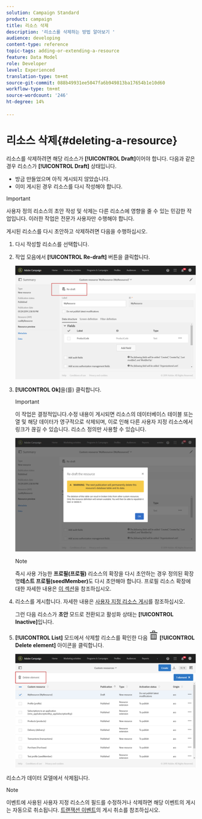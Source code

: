 ```yaml
---
solution: Campaign Standard
product: campaign
title: 리소스 삭제
description: '리소스를 삭제하는 방법 알아보기 '
audience: developing
content-type: reference
topic-tags: adding-or-extending-a-resource
feature: Data Model
role: Developer
level: Experienced
translation-type: tm+mt
source-git-commit: 088b49931ee5047fa6b949813ba17654b1e10d60
workflow-type: tm+mt
source-wordcount: '246'
ht-degree: 14%

---
```



# 리소스 삭제{#deleting-a-resource}

리소스를 삭제하려면 해당 리소스가 **[!UICONTROL Draft]**&#x200B;이어야 합니다. 다음과 같은 경우 리소스가 **[!UICONTROL Draft]** 상태입니다.

* 방금 만들었으며 아직 게시되지 않았습니다.
* 이미 게시된 경우 리소스를 다시 작성해야 합니다.

>[!IMPORTANT]
>
>사용자 정의 리소스의 초안 작성 및 삭제는 다른 리소스에 영향을 줄 수 있는 민감한 작업입니다. 이러한 작업은 전문가 사용자만 수행해야 합니다.

게시된 리소스를 다시 초안하고 삭제하려면 다음을 수행하십시오.

1. 다시 작성할 리소스를 선택합니다.
1. 작업 모음에서 **[!UICONTROL Re-draft]** 버튼을 클릭합니다.

   ![](assets/schema_extension_uc26.png)

1. **[!UICONTROL Ok]**&#x200B;을(를) 클릭합니다.

   >[!IMPORTANT]
   >
   >이 작업은 결정적입니다.수정 내용이 게시되면 리소스의 데이터베이스 테이블 또는 열 및 해당 데이터가 영구적으로 삭제되며, 이로 인해 다른 사용자 지정 리소스에서 링크가 끊길 수 있습니다. 리소스 정의만 사용할 수 있습니다.

   ![](assets/schema_extension_uc27.png)

   >[!NOTE]
   >
   >즉시 사용 가능한 **프로필(프로필)** 리소스의 확장을 다시 초안하는 경우 정의된 확장명&#x200B;**테스트 프로필(seedMember)**&#x200B;도 다시 초안해야 합니다. 프로필 리소스 확장에 대한 자세한 내용은 [이 섹션](../../developing/using/extending-the-profile-resource-with-a-new-field.md)을 참조하십시오.

1. 리소스를 게시합니다. 자세한 내용은 [사용자 지정 리소스 게시](../../developing/using/updating-the-database-structure.md#publishing-a-custom-resource)를 참조하십시오.

   그런 다음 리소스가 **초안** 모드로 전환되고 활성화 상태는 **[!UICONTROL Inactive]**&#x200B;입니다.

1. **[!UICONTROL List]** 모드에서 삭제할 리소스를 확인한 다음 ![](assets/delete_darkgrey-24px.png) **[!UICONTROL Delete element]** 아이콘을 클릭합니다.

   ![](assets/schema_extension_uc28.png)

리소스가 데이터 모델에서 삭제됩니다.

>[!NOTE]
>
>이벤트에 사용된 사용자 지정 리소스의 필드를 수정하거나 삭제하면 해당 이벤트의 게시는 자동으로 취소됩니다. [트랜잭션 이벤트](../../channels/using/publishing-transactional-event.md#unpublishing-an-event)의 게시 취소를 참조하십시오.

